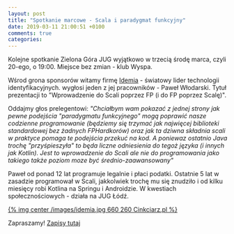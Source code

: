 ```yaml
---
layout: post
title: "Spotkanie marcowe - Scala i paradygmat funkcyjny"
date: 2019-03-11 21:00:51 +0100
comments: true
categories: 
---
```

Kolejne spotkanie Zielona Góra JUG wyjątkowo w trzecią środę marca, czyli 20-ego, o 19:00. Miejsce bez zmian - klub Wyspa.

Wśrod grona sponsorów witamy firmę <a href="https://www.idemia.com/" target="_blank">Idemia</a> - światowy lider technologii identyfikacyjnych. wygłosi jeden z jej pracowników - Paweł Włodarski. Tytuł prezentacji to "Wprowadzenie do Scali poprzez FP (i do FP poprzez Scalę)".

Oddajmy głos prelegentowi: <i>"Chciałbym wam pokazać z jednej strony jak pewne podejścia "paradygmatu funkcyjnego" mogą poprawić nasze codzienne programowanie (będziemy się trzymać jak najwięcej biblioteki standardowej bez żadnych FPHardkorów) oraz jak ta dziwna składnia scali w praktyce pomaga te podejścia przekuć na kod. A poniewaz ostatnio Java trochę "przyśpieszyła" to będa liczne odniesienia do tegoż języka (i innych jak Kotlin). Jest to wprowadzenie do Scali ale nie do programowania jako takiego także poziom moze być średnio-zaawansowany"</i>

Paweł od ponad 12 lat programuje legalnie i płaci podatki. Ostatnie 5 lat w zasadzie programował w Scali, jakkolwiek trochę mu się znudziło i od kilku miesięcy robi Kotlina na Springu i Androidzie. W kwestiach społecznościowych - działa na JUG Łódź.

[{% img center /images/idemia.jpg 660 260 Cinkciarz.pl %}](http://www.idemia.com)

Zapraszamy! <a href="https://www.meetup.com/Zielona-Gora-JUG/events/259677617/" target="_blank">Zapisy tutaj</a>